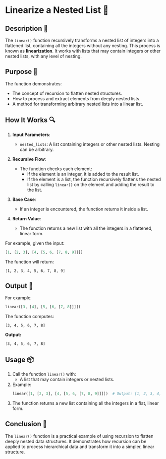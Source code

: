 # Linearize a Nested List 🧳

## Description 📝

The `linear()` function recursively transforms a nested list of integers into a flattened list, containing all the integers without any nesting.
This process is known as **linearization**.
It works with lists that may contain integers or other nested lists, with any level of nesting.

## Purpose 🎯

The function demonstrates:

-   The concept of recursion to flatten nested structures.
-   How to process and extract elements from deeply nested lists.
-   A method for transforming arbitrary nested lists into a linear list.

## How It Works 🔍

1. **Input Parameters**:

    - `nested_lists`: A list containing integers or other nested lists. Nesting can be arbitrary.

2. **Recursive Flow**:

    - The function checks each element:
        - If the element is an integer, it is added to the result list.
        - If the element is a list, the function recursively flattens the nested list by calling `linear()` on the element and adding the result to the list.

3. **Base Case**:

    - If an integer is encountered, the function returns it inside a list.

4. **Return Value**:
    - The function returns a new list with all the integers in a flattened, linear form.

For example, given the input:

```python
[1, [2, 3], [4, [5, 6, [7, 8, 9]]]]
```

The function will return:

```
[1, 2, 3, 4, 5, 6, 7, 8, 9]
```

## Output 📜

For example:

```python
linear([3, [4], [5, [6, [7, 8]]]])
```

The function computes:

```
[3, 4, 5, 6, 7, 8]
```

**Output:**

```
[3, 4, 5, 6, 7, 8]
```

## Usage 📦

1. Call the function `linear()` with:
    - A list that may contain integers or nested lists.
2. Example:
    ```python
    linear([1, [2, 3], [4, [5, 6, [7, 8, 9]]]])  # Output: [1, 2, 3, 4, 5, 6, 7, 8, 9]
    ```
3. The function returns a new list containing all the integers in a flat, linear form.

## Conclusion 🚀

The `linear()` function is a practical example of using recursion to flatten deeply nested data structures.
It demonstrates how recursion can be applied to process hierarchical data and transform it into a simpler, linear structure.
